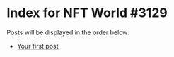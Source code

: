 # Index for NFT World #3129
Posts will be displayed in the order below:

- [Your first post](./001-first.md)


